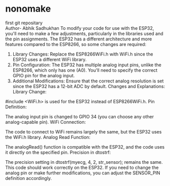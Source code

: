 # nonomake
first git repositary<br>
Author- Abhik Sadhukhan
To modify your code for use with the ESP32, you'll need to make a few adjustments, particularly in the libraries used and the pin assignments. The ESP32 has a different architecture and more features compared to the ESP8266, so some changes are required:

1. Library Changes:
Replace the ESP8266WiFi.h with WiFi.h since the ESP32 uses a different WiFi library.
2. Pin Configuration:
The ESP32 has multiple analog input pins, unlike the ESP8266, which only has one (A0). You'll need to specify the correct GPIO pin for the analog input.
3. Additional Modifications:
Ensure that the correct analog resolution is set since the ESP32 has a 12-bit ADC by default.
Changes and Explanations:
Library Change:

#include <WiFi.h> is used for the ESP32 instead of ESP8266WiFi.h.
Pin Definition:

The analog input pin is changed to GPIO 34 (you can choose any other analog-capable pin).
WiFi Connection:

The code to connect to WiFi remains largely the same, but the ESP32 uses the WiFi.h library.
Analog Read Function:

The analogRead() function is compatible with the ESP32, and the code uses it directly on the specified pin.
Precision in dtostrf:

The precision setting in dtostrf(myecg, 4, 2, str_sensor); remains the same.
This code should work correctly on the ESP32. If you need to change the analog pin or make further modifications, you can adjust the SENSOR_PIN definition accordingly.






